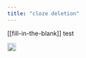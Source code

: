 ```yaml
---
title: "cloze deletion"
---
```


[[fill-in-the-blank]] test

<img src='https://scrapbox.io/api/pages/nishio/en/icon' alt='en.icon' height="19.5"/>